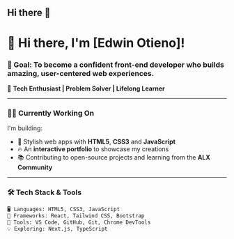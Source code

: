 ## Hi there 👋
# 👋 Hi there, I'm [Edwin Otieno]!

### 🎯 Goal: To become a confident **front-end developer** who builds amazing, user-centered web experiences.

🚀 **Tech Enthusiast | Problem Solver | Lifelong Learner**

---

### 🧑‍💻 Currently Working On

I'm building:
- 🎨 Stylish web apps with **HTML5**, **CSS3** and **JavaScript**
- 🔥 An **interactive portfolio** to showcase my creations
- 📚 Contributing to open-source projects and learning from the **ALX Community**

---

### 🛠️ Tech Stack & Tools

```html
🖥️ Languages: HTML5, CSS3, JavaScript  
🧰 Frameworks: React, Tailwind CSS, Bootstrap  
🎨 Tools: VS Code, GitHub, Git, Chrome DevTools  
💡 Exploring: Next.js, TypeScript



